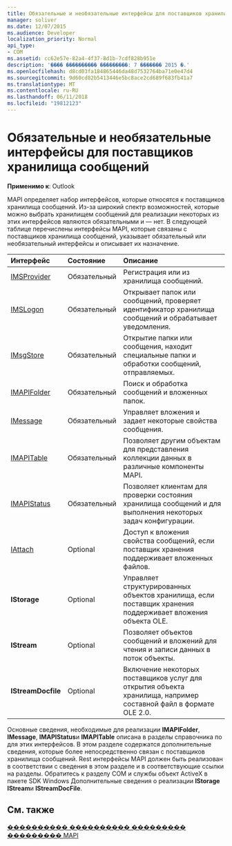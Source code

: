```yaml
---
title: Обязательные и необязательные интерфейсы для поставщиков хранилища сообщений
manager: soliver
ms.date: 12/07/2015
ms.audience: Developer
localization_priority: Normal
api_type:
- COM
ms.assetid: cc62e57e-82a4-4f37-8d1b-7cdf828b951e
description: '���� ���������� ���������: 7 ������� 2015 �.'
ms.openlocfilehash: d8cd03fa184865446da48d7532764ba71e0e47d4
ms.sourcegitcommit: 9d60cd82b5413446e5bc8ace2cd689f683fb41a7
ms.translationtype: MT
ms.contentlocale: ru-RU
ms.lasthandoff: 06/11/2018
ms.locfileid: "19812123"
---
```

# <a name="required-and-optional-interfaces-for-message-store-providers"></a>Обязательные и необязательные интерфейсы для поставщиков хранилища сообщений

 
  
**Применимо к**: Outlook 
  
MAPI определяет набор интерфейсов, которые относятся к поставщиков хранилища сообщений. Из-за широкий спектр возможностей, которые можно выбрать хранилищем сообщений для реализации некоторых из этих интерфейсов являются обязательными и — нет. В следующей таблице перечислены интерфейсы MAPI, которые связаны с поставщиков хранилища сообщений, указывает обязательный или необязательный интерфейсы и описывает их назначение.
  
|**Интерфейс**|**Состояние**|**Описание**|
|:-----|:-----|:-----|
|[IMSProvider](imsprovideriunknown.md) <br/> |Обязательный  <br/> |Регистрация или из хранилища сообщений.  <br/> |
|[IMSLogon](imslogoniunknown.md) <br/> |Обязательный  <br/> |Открывает папок или сообщений, проверяет идентификатор хранилища сообщений и обрабатывает уведомления.  <br/> |
|[IMsgStore](imsgstoreimapiprop.md) <br/> |Обязательный  <br/> |Открытие папки или сообщения, находит специальные папки и обработки сообщений, отправляемых.  <br/> |
|[IMAPIFolder](imapifolderimapicontainer.md) <br/> |Обязательный  <br/> |Поиск и обработка сообщений и вложенных папок.  <br/> |
|[IMessage](imessageimapiprop.md) <br/> |Обязательный  <br/> |Управляет вложения и задает некоторые свойства сообщения.  <br/> |
|[IMAPITable](imapitableiunknown.md) <br/> |Обязательный  <br/> |Позволяет другим объектам для представления коллекции данных в различные компоненты MAPI.  <br/> |
|[IMAPIStatus](imapistatusimapiprop.md) <br/> |Обязательный  <br/> |Позволяет клиентам для проверки состояния хранилища сообщений и для выполнения некоторых задач конфигурации.  <br/> |
|[IAttach](iattachimapiprop.md) <br/> |Optional  <br/> |Доступ к вложения свойства сообщений, если поставщик хранения поддерживает вложенных файлов.  <br/> |
|**IStorage** <br/> |Optional  <br/> |Управляет структурированных объектов хранилища, если поставщик хранения поддерживает вложения объекта OLE.  <br/> |
|**IStream** <br/> |Optional  <br/> |Позволяет объектов сообщений и вложений для чтения и записи данных в поток объекты.  <br/> |
|**IStreamDocfile** <br/> |Optional  <br/> |Включение некоторых поставщиков услуг для открытия объекта хранилища, например составной файл в формате OLE 2.0.  <br/> |
   
Основные сведения, необходимые для реализации **IMAPIFolder**, **IMessage**, **IMAPIStatus**и **IMAPITable** описана в разделы справочника по для этих интерфейсов. В этом разделе содержатся дополнительные сведения, которые более непосредственно связан с поставщиков хранилища сообщений. Rest интерфейсы MAPI должен быть реализован в соответствии с сведения в этом разделе и в соответствующие ссылки на разделы. Обратитесь к разделу COM и службы объект ActiveX в пакете SDK Windows Дополнительные сведения о реализации **IStorage** **IStream**и **IStreamDocFile**.
  
## <a name="see-also"></a>См. также



[���������� ���������� ��������� ��������� MAPI](developing-a-mapi-message-store-provider.md)

